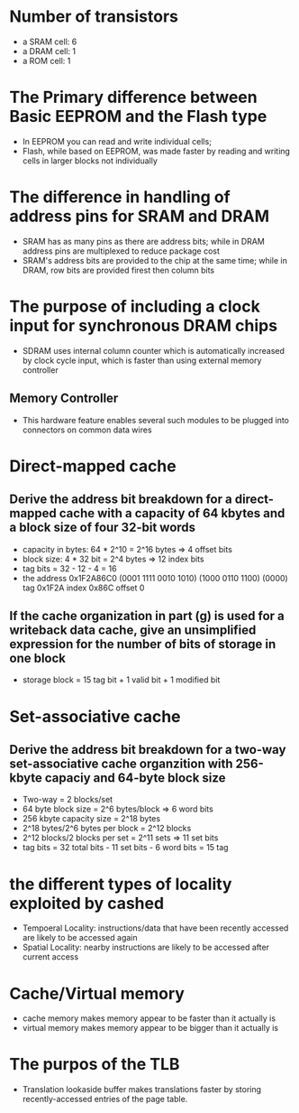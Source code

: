 # Number of transistors
- a SRAM cell: 6
- a DRAM cell: 1
- a ROM cell: 1
# The Primary difference between Basic EEPROM and the Flash type
- In EEPROM you can read and write individual cells;
- Flash, while based on EEPROM, was made faster by reading and writing cells in larger blocks not individually
# The difference in handling of address pins for SRAM and DRAM
- SRAM has as many pins as there are address bits; while in DRAM address pins are multiplexed to reduce package cost
- SRAM's address bits are provided to the chip at the same time; while in DRAM, row bits are provided firest then column bits
# The purpose of including a clock input for synchronous DRAM chips
- SDRAM uses internal column counter which is automatically increased by clock cycle input, which is faster than using external memory controller
## Memory Controller
- This hardware feature enables several such modules to be plugged into connectors on common data wires
# Direct-mapped cache
## Derive the address bit breakdown for a direct-mapped cache with a capacity of 64 kbytes and a block size of four 32-bit words
- capacity in bytes: 64 * 2^10 = 2^16 bytes => 4 offset bits
- block size: 4 * 32 bit = 2^4 bytes => 12 index bits
- tag bits = 32 - 12 - 4 = 16
- the address 0x1F2A86C0
(0001 1111 0010 1010) (1000 0110 1100) (0000)
tag 0x1F2A            index 0x86C      offset 0
## If the cache organization in part (g) is used for a writeback data cache, give an unsimplified expression for the number of bits of storage in one block
- storage block = 15 tag bit + 1 valid bit + 1 modified bit
# Set-associative cache
## Derive the address bit breakdown for a two-way set-associative cache organzition with 256-kbyte capaciy and 64-byte block size
- Two-way = 2 blocks/set
- 64 byte block size = 2^6 bytes/block => 6 word bits
- 256 kbyte capacity size = 2^18 bytes
- 2^18 bytes/2^6 bytes per block = 2^12 blocks
- 2^12 blocks/2 blocks per set = 2^11 sets => 11 set bits
- tag bits = 32 total bits - 11 set bits - 6 word bits = 15 tag 
# the different types of locality exploited by cashed
- Tempoeral Locality: instructions/data that have been recently accessed are likely to be accessed again
- Spatial Locality: nearby instructions are likely to be accessed after current access
# Cache/Virtual memory
- cache memory makes memory appear to be faster than it actually is
- virtual memory makes memory appear to be bigger than it actually is
# The purpos of the TLB
- Translation lookaside buffer makes translations faster by storing recently-accessed entries of the page table.